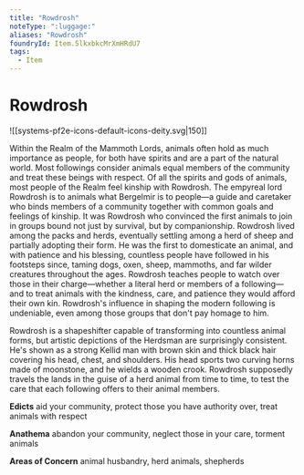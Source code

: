 ```yaml
---
title: "Rowdrosh"
noteType: ":luggage:"
aliases: "Rowdrosh"
foundryId: Item.5lkxbkcMrXmHRdU7
tags:
  - Item
---
```


# Rowdrosh
![[systems-pf2e-icons-default-icons-deity.svg|150]]

Within the Realm of the Mammoth Lords, animals often hold as much importance as people, for both have spirits and are a part of the natural world. Most followings consider animals equal members of the community and treat these beings with respect. Of all the spirits and gods of animals, most people of the Realm feel kinship with Rowdrosh. The empyreal lord Rowdrosh is to animals what Bergelmir is to people—a guide and caretaker who binds members of a community together with common goals and feelings of kinship. It was Rowdrosh who convinced the first animals to join in groups bound not just by survival, but by companionship. Rowdrosh lived among the packs and herds, eventually settling among a herd of sheep and partially adopting their form. He was the first to domesticate an animal, and with patience and his blessing, countless people have followed in his footsteps since, taming dogs, oxen, sheep, mammoths, and far wilder creatures throughout the ages. Rowdrosh teaches people to watch over those in their charge—whether a literal herd or members of a following—and to treat animals with the kindness, care, and patience they would afford their own kin. Rowdrosh's influence in shaping the modern following is undeniable, even among those groups that don't pay homage to him.

Rowdrosh is a shapeshifter capable of transforming into countless animal forms, but artistic depictions of the Herdsman are surprisingly consistent. He's shown as a strong Kellid man with brown skin and thick black hair covering his head, chest, and shoulders. His head sports two curving horns made of moonstone, and he wields a wooden crook. Rowdrosh supposedly travels the lands in the guise of a herd animal from time to time, to test the care that each following offers to their animal members.

**Edicts** aid your community, protect those you have authority over, treat animals with respect

**Anathema** abandon your community, neglect those in your care, torment animals

**Areas of Concern** animal husbandry, herd animals, shepherds
